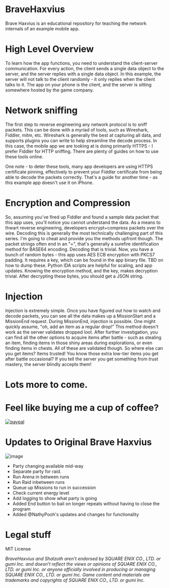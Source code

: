 # BraveHaxvius

Brave Haxvius is an educational repository for teaching the network internals of an example mobile app.

# High Level Overview

To learn how the app functions, you need to understand the client-server communication. For every action, the client sends a single data object to the server, and the server replies with a single data object. In this example, the server will not talk to the client randomly - it only replies when the client talks to it. The app on your phone is the client, and the server is sitting somewhere hosted by the game company.

# Network sniffing

The first step to reverse engineering any network protocol is to sniff packets. This can be done with a myriad of tools, such as Wireshark, Fiddler, mitm, etc. Wireshark is generally the best at capturing all data, and supports plugins you can write to help streamline the decode process. In this case, the mobile app we are looking at is doing primarily HTTPS - I prefer Fiddler for HTTP sniffing. There are plenty of guides on how to use these tools online.

One note - to deter these tools, many app developers are using HTTPS certificate pinning, effectively to prevent your Fiddler certificate from being able to decode the packets correctly. That's a guide for another time - as this example app doesn't use it on iPhone.

# Encryption and Compression

So, assuming you've fired up Fiddler and found a sample data packet that this app uses, you'll notice you cannot understand the data. As a means to thwart reverse engineering, developers encrypt+compress packets over the wire. Decoding this is generally the most technically challenging part of this series. I'm going to cheat and provide you the methods upfront though.
The packet strings often end in an "=", that's generally a surefire identification method for BASE64 encoding. Decoding that is trivial.
Now, you have a bunch of random bytes - this app uses AES ECB encryption with PKCS7 padding. It requires a key, which can be found in the app binary file. TBD on how to dump these. Python IDA scripts are helpful for scaling, and app updates. Knowing the encryption method, and the key, makes decryption trivial. After decrypting these bytes, you should get a JSON string.

# Injection

Injection is extremely simple. Once you have figured out how to watch and decode packets, you can see all the data makes up a MissionStart and a MissionEnd request. During MissionEnd, injection is possible. One might quickly assume, "oh, add an item as a regular drop!" This method doesn't work as the server validates dropped loot. After further investigation, you can find all the other options to acquire items after battle - such as stealing an item, finding items in those shiny areas during explorations, or even finding items in chests. All of these are validated though. So where else can you get items? Items trusted! You know those extra low-tier items you get after battle occasional? If you tell the server you get something from trust mastery, the server blindly accepts them!

# Lots more to come.

# Feel like buying me a cup of coffee?

[![paypal](https://www.paypalobjects.com/en_US/i/btn/btn_donate_LG.gif)](https://paypal.me/kinetix?country.x=US&locale.x=en_US)

# Updates to Original Brave Haxvius

![image](https://user-images.githubusercontent.com/842770/147507462-6ea924ea-70db-4025-bdce-7458d34b1a02.png)

- Party changing available mid-way
- Separate party for raid. 
- Run Arena in between runs
- Run Raid inbetween runs
- Queue up Missions to run in succession
- Check current energy level
- Add logging to show what party is going
- Added End button to bail on longer repeats without having to close the program
- Added @NathyPooh's updates and changes for functionality

# Legal stuff

MIT License

*BraveHaxvius and Shalzuth aren't endorsed by SQUARE ENIX CO., LTD. or gumi Inc. and doesn’t reflect the views or opinions of SQUARE ENIX CO., LTD. or gumi Inc. or anyone officially involved in producing or managing SQUARE ENIX CO., LTD. or gumi Inc. Game content and materials are trademarks and copyrights of SQUARE ENIX CO., LTD. or gumi Inc.*

